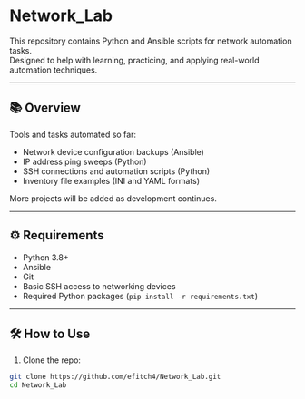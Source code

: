 # Network_Lab

This repository contains Python and Ansible scripts for network automation tasks.  
Designed to help with learning, practicing, and applying real-world automation techniques.

---

## 📚 Overview

Tools and tasks automated so far:
- Network device configuration backups (Ansible)
- IP address ping sweeps (Python)
- SSH connections and automation scripts (Python)
- Inventory file examples (INI and YAML formats)

More projects will be added as development continues.

---

## ⚙️ Requirements

- Python 3.8+
- Ansible
- Git
- Basic SSH access to networking devices
- Required Python packages (`pip install -r requirements.txt`)

---

## 🛠 How to Use

1. Clone the repo:

```bash
git clone https://github.com/efitch4/Network_Lab.git
cd Network_Lab
